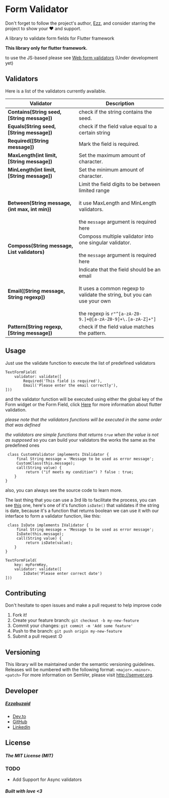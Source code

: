 # Form Validator

Don't forget to follow the project's author, [Ezz](https://github.com/ezzabuzaid), and consider starring the project to show your ❤️ and support.

A library to validate form fields for Flutter framework

**This library only for flutter framework.**

to use the JS-based please see [Web form validators](https://github.com/ezzabuzaid/web-validators) (Under development yet)

## Validators

Here is a list of the validators currently available.

  
| Validator | Description |
|--|--|
| **Contains(String seed, [String message])** | check if the string contains the seed. |
**Equals(String seed, [String message])** | check if the field value equal to a certain string
**Required([String message])** | Mark the field is required.
**MaxLength(int limit, [String message])** | Set the maximum amount of character.
**MinLength(int limit, [String message])** | Set the minimum amount of character.
**Between(String message, {int max, int min})** | Limit the field digits to be between limited range<br></br>it use MaxLength and MinLength validators.<br></br> the `message` argument is required here
**Composs(String message, List validators)** | Composs multiple validator into one singular validator.<br></br> the `message` argument is required here
**Email([String message, String regexp])** | Indicate that the field should be an email<br></br>It uses a common regexp to validate the string, but you can use your own<br></br> the regexp is `r"^[a-zA-Z0-9.]+@[a-zA-Z0-9]+\.[a-zA-Z]+"]`
**Pattern(String regexp, [String message])** | check if the field value matches the pattern.


## Usage
Just use the validate function to execute the list of predefined validators
		
    TextFormField(
	    validator: validate([
		    Required('This field is required'),
		    Email('Please enter the email correctly'),
    ]))

and the validator function will be executed using either the global key of the Form widget or the Form Field, click [Here](https://flutter.dev/docs/cookbook/forms/validation) for more information about flutter validation.

*please note that the validators functions will be executed in the same order that was defined*

*the validators are simple functions that returns `true` when the value is not as supposed* so you can build your validators the works the same as the predefined ones

	 class CustomValidator implements IValidator {
		 final String message = 'Message to be used as error message';
		 CustomClass(this.message);
		 call(String value) {
			 return ("if meets my condition") ? false : true;
		}
	}
also, you can always see the source code to learn more.

The last thing that you can use a 3rd lib to facilitate the process, you can see [this](https://pub.dev/packages/validators) one, here's one of it's function `isDate()` that validates if the string is date, because it's a function that returns boolean we can use it with our interface to form a validator function, like this:

	 class IsDate implements IValidator {
		 final String message = 'Message to be used as error message';
		 IsDate(this.message);
		 call(String value) {
			 return isDate(value);
		}
	}
		
    TextFormField(
	    key: myFormKey,
	    validator: validate([
		    IsDate('Please enter correct date')
    ]))


## Contributing
Don't hesitate to open issues and make a pull request to help improve code
1.  Fork it!
2.  Create your feature branch: `git checkout -b my-new-feature`
3.  Commit your changes: `git commit -m 'Add some feature'`
4.  Push to the branch: `git push origin my-new-feature`
5.  Submit a pull request :D
  
## Versioning

This library will be maintained under the semantic versioning guidelines.
Releases will be numbered with the following format:
`<major>.<minor>.<patch>`
For more information on SemVer, please visit http://semver.org.

## Developer
##### [Ezzabuzaid](mailto:ezzabuzaid@hotmail.com)
- [Dev.to](https://dev.to/ezzabuzaid)
- [GitHub](https://github.com/ezzabuzaid)
- [Linkedin](https://www.linkedin.com/in/ezzabuzaid)

## License
##### The MIT License (MIT)

### TODO
- Add Support for Async validators

##### Built with love <3
<!--stackedit_data:
eyJoaXN0b3J5IjpbMzUyNDk5MDYsLTE3NTUyMzY4NDEsLTE3ND
Q2NDE4OTYsMTYwMTQ5MjcwLC0xMDA3MjQ0MjY5XX0=
-->